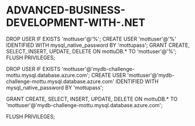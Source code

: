 # ADVANCED-BUSINESS-DEVELOPMENT-WITH-.NET

DROP USER IF EXISTS 'mottuser'@'%';
CREATE USER 'mottuser'@'%' IDENTIFIED WITH mysql_native_password BY 'mottupass';
GRANT CREATE, SELECT, INSERT, UPDATE, DELETE ON mottuDB.* TO 'mottuser'@'%';
FLUSH PRIVILEGES;

DROP USER IF EXISTS 'mottuser'@'mydb-challenge-mottu.mysql.database.azure.com';
CREATE USER 'mottuser'@'mydb-challenge-mottu.mysql.database.azure.com'
  IDENTIFIED WITH mysql_native_password BY 'mottupass';

GRANT CREATE, SELECT, INSERT, UPDATE, DELETE
  ON mottuDB.* TO 'mottuser'@'mydb-challenge-mottu.mysql.database.azure.com';

FLUSH PRIVILEGES;
